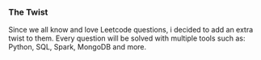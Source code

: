 ### The Twist
Since we all know and love Leetcode questions, i decided to add an extra twist to them. Every question will be solved with multiple tools such as: Python, SQL, Spark, MongoDB and more.
